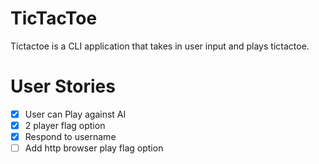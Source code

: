 # TicTacToe

Tictactoe is a CLI application that takes in user input and plays tictactoe.

# User Stories
- [x] User can Play against AI
- [x] 2 player flag option
- [x] Respond to username
- [ ] Add http browser play flag option
